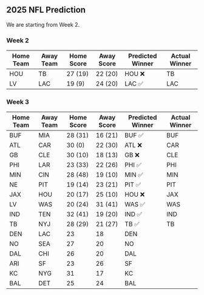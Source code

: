## 2025 NFL Prediction

We are starting from Week 2.

### Week 2
| Home Team | Away Team | Home Score | Away Score | Predicted Winner | Actual Winner |
|-----------|-----------|------------|------------|------------------|--------------|
| HOU | TB | 27 (19) | 22 (20) | HOU ❌ | TB |
| LV | LAC | 19 (9) | 24 (20) | LAC ✅ | LAC |

### Week 3
| Home Team | Away Team | Home Score | Away Score | Predicted Winner | Actual Winner |
|-----------|-----------|------------|------------|------------------|---------------|
| BUF | MIA | 28 (31) | 16 (21) | BUF ✅ | BUF |
| ATL | CAR | 30 (0) | 22 (30) | ATL ❌ | CAR |
| GB | CLE | 30 (10) | 18 (13) | GB ❌ | CLE |
| PHI | LAR | 23 (33) | 22 (26) | PHI ✅ | PHI |
| MIN | CIN | 28 (48) | 19 (10) | MIN ✅ | MIN |
| NE | PIT | 19 (14) | 23 (21) | PIT ✅ | PIT |
| JAX | HOU | 20 (17)| 25 (10) | HOU ❌ | JAX |
| LV | WAS | 20 (24) | 31 (41) | WAS ✅ | WAS |
| IND | TEN | 32 (41) | 19 (20) | IND ✅ | IND |
| TB | NYJ | 28 (29) | 21 (27) | TB ✅ | TB |
| DEN | LAC | 23 | 18 | DEN | |
| NO | SEA | 27 | 20 | NO | |
| DAL | CHI | 26 | 20 | DAL | |
| ARI | SF | 23 | 26 | SF | |
| KC | NYG | 31 | 17 | KC | |
| BAL | DET | 25 | 24 | BAL | |